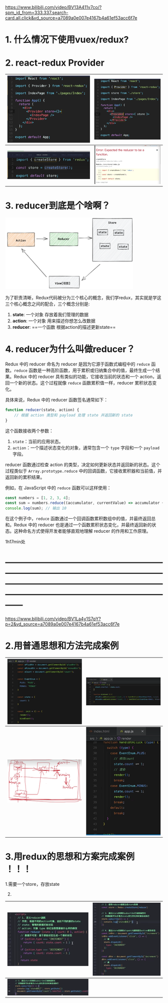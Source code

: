 https://www.bilibili.com/video/BV13A411v7co/?spm_id_from=333.337.search-card.all.click&vd_source=a7089a0e007e4167b4a61ef53acc6f7e

# 1. 什么情况下使用vuex/redux?

#  2. react-redux Provider

| <img src="03Redux.assets/image-20240711153239161.png" alt="image-20240711153239161" style="zoom:50%;" /> | <img src="03Redux.assets/image-20240711153441039.png" alt="image-20240711153441039" style="zoom:50%;" /> |
| ------------------------------------------------------------ | ------------------------------------------------------------ |
| ![image-20240711153631056](03Redux.assets/image-20240711153631056.png) | ![image-20240711153656516](03Redux.assets/image-20240711153656516.png) |

# 3. reducer到底是个啥啊？

<img src="02React核心与项目实战.assets/3.png" alt="1" style="zoom: 40%;" />

为了职责清晰，Redux代码被分为三个核心的概念，我们学redux，其实就是学这三个核心概念之间的配合，三个概念分别是:

1. **state**:  一个对象 存放着我们管理的数据
2. **action**:  一个对象 用来描述你想怎么改数据
3. **reducer**:  ==一个函数 根据action的描述更新state==

# 4. reducer为什么叫做reducer？

Redux 中的 reducer 命名为 reducer 是因为它源于函数式编程中的 `reduce` 函数。`reduce` 函数是一种高阶函数，用于累积或归纳集合中的值，最终生成一个结果。Redux 中的 reducer 具有类似的功能，它接收当前的状态和一个 action，返回一个新的状态。这个过程就像 `reduce` 函数累积值一样，reducer 累积状态变化。

具体来说，Redux 中的 reducer 函数签名通常如下：

```javascript
function reducer(state, action) {
    // 根据 action 类型和 payload 处理 state 并返回新的 state
}
```

这个函数接收两个参数：
1. `state`：当前的应用状态。
2. `action`：一个描述状态变化的对象，通常包含一个 `type` 字段和一个 `payload` 字段。

reducer 函数通过检查 action 的类型，决定如何更新状态并返回新的状态。这个过程类似于 `Array.prototype.reduce` 中的回调函数，它接收累积器和当前值，并返回新的累积结果。

例如，在 JavaScript 中的 `reduce` 函数可以这样使用：

```javascript
const numbers = [1, 2, 3, 4];
const sum = numbers.reduce((accumulator, currentValue) => accumulator + currentValue, 0);
console.log(sum); // 输出 10
```

在这个例子中，`reduce` 函数通过一个回调函数累积数组中的值，并最终返回总和。Redux 中的 reducer 也是通过一个函数累积状态变化，并最终返回新的状态。这种命名方式使得开发者能够直观地理解 reducer 的作用和工作原理。

1h17min处

# ——————————————————————————————————————————————————————————————————————————

https://www.bilibili.com/video/BV1La4y1S7qY?p=2&vd_source=a7089a0e007e4167b4a61ef53acc6f7e

# 2.用普通思想和方法完成案例



| <img src="03Redux.assets/image-20240711172006940.png" alt="image-20240711172006940" style="zoom: 45%;" /> | <img src="03Redux.assets/image-20240711172046808.png" alt="image-20240711172046808" style="zoom:50%;" /> |
| ------------------------------------------------------------ | ------------------------------------------------------------ |
| <img src="03Redux.assets/image-20240711173345704.png" alt="image-20240711173345704" style="zoom:50%;" /> | <img src="03Redux.assets/image-20240711172131276.png" alt="image-20240711172131276" style="zoom:50%;" /> |

# 3.用redux的思想和方案完成案例 ！！！

1.需要一个store，存放state

2.

| <img src="03Redux.assets/image-20240711113020705.png" alt="image-20240711113020705" style="zoom: 67%;" /> | <img src="03Redux.assets/image-20240711113427461.png" alt="image-20240711113427461" style="zoom: 67%;" /> |
| ------------------------------------------------------------ | ------------------------------------------------------------ |
| <img src="03Redux.assets/image-20240711113632626.png" alt="image-20240711113632626" style="zoom: 67%;" /> |                                                              |

